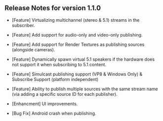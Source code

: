 ## Release Notes for version 1.1.0

- [Feature] Virtualizing multichannel (stereo & 5.1) streams in the subscriber.
- [Feature] Add support for audio-only and video-only publishing. 
- [Feature] Add support for Render Textures as publishing sources (alongside cameras).
- [Feature] Dynamically spawn virtual 5.1 speakers if the hardware does not support it when subscribing to 5.1 content.
- [Feature] Simulcast publishing support (VP8 & Windows Only) & Subscribe Support (platform independent)
- [Feature] Ability to publish multiple sources with the same stream name (via adding a specific source ID for each publisher).
- [Enhancment] UI improvements.

- [Bug Fix] Android crash when publishing.
